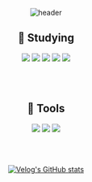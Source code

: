 
<div align=center>

![header](https://capsule-render.vercel.app/api?type=waving&color=gradient&height=180&section=header&text=WELCOME%20&fontSize=50)


<!--
**rooni97/rooni97** is a ✨ _special_ ✨ repository because its `README.md` (this file) appears on your GitHub profile.

Here are some ideas to get you started:

- 🔭 I’m currently working on ...
- 🌱 I’m currently learning ...
- 👯 I’m looking to collaborate on ...
- 🤔 I’m looking for help with ...
- 💬 Ask me about ...
- 📫 How to reach me: ...
- 😄 Pronouns: ...
- ⚡ Fun fact: ...
-->

<!--
[![Hits](https://hits.seeyoufarm.com/api/count/incr/badge.svg?url=https%3A%2F%2Fgithub.com%2Frooni97%2Fhit-counter&count_bg=%234F7CE7&title_bg=%23555555&icon=github.svg&icon_color=%23E7E7E7&title=Github&edge_flat=false)](https://hits.seeyoufarm.com)
-->


## 📝 Studying

<img src="https://img.shields.io/badge/SpringBoot-6DB33F?style=flat-square&logo=SpringBoot&logoColor=white"/> <img src="https://img.shields.io/badge/JPA-000000?style=flat&logo=Jpa&logoColor=white"/> <img src="https://img.shields.io/badge/AmazonEC2-FF9900?style=flat&logo=AmazonEC2&logoColor=white"/> <img src="https://img.shields.io/badge/NGINX-009639?style=flat&logo=NGINX&logoColor=white"/>
<img src="https://img.shields.io/badge/Java-007396?style=flat&logo=Java&logoColor=white"/>

<br><br>

## 🔧 Tools

<img src="https://img.shields.io/badge/IntelliJ IDEA-000000?style=flat&logo=IntelliJIDEA&logoColor=white"/> <img src="https://img.shields.io/badge/GitHub-181717?style=flat&logo=GitHub&logoColor=white"/> <img src="https://img.shields.io/badge/Postman-FF6C37?style=flat&logo=Postman&logoColor=white"/> 

<br><br>

<!--
[![Anurag's GitHub stats](https://github-readme-stats.vercel.app/api?username=rooni97)](https://github.com/rooni97/github-readme-stats) 
-->

[![Velog's GitHub stats](https://velog-readme-stats.vercel.app/api?name=rooni97)](https://velog.io/@rooni97)


<!--
[![Top Langs](https://github-readme-stats.vercel.app/api/top-langs/?username=rooni97)](https://github.com/rooni97/github-readme-stats)
-->

</div>
